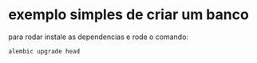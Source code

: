 # exemplo simples de criar um banco

para rodar instale as dependencias e rode o comando:

```
alembic upgrade head
```
